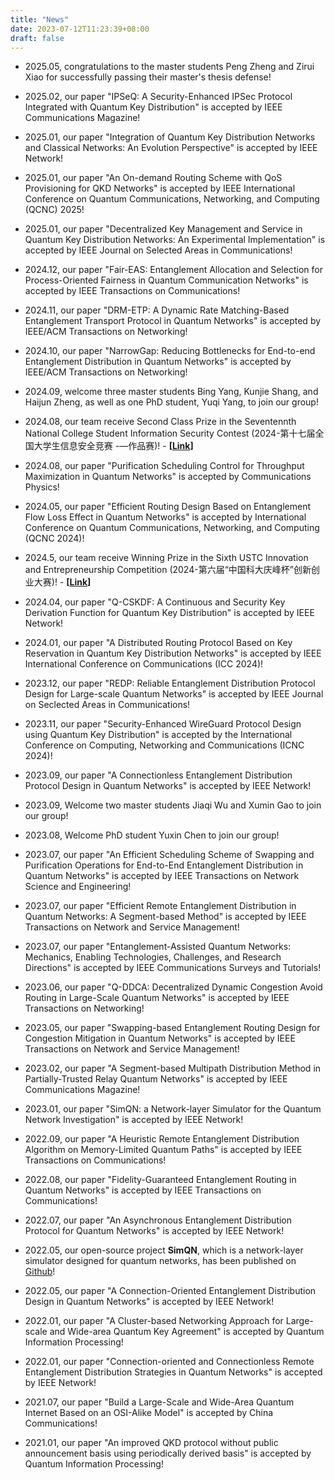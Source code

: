 ```yaml
---
title: "News"
date: 2023-07-12T11:23:39+08:00
draft: false
---
```

 * 2025.05, congratulations to the master students Peng Zheng and Zirui Xiao for successfully passing their master's thesis defense!

 * 2025.02, our paper "IPSeQ: A Security-Enhanced IPSec Protocol Integrated with Quantum Key Distribution" is accepted by IEEE Communications Magazine!

 * 2025.01, our paper "Integration of Quantum Key Distribution Networks and Classical Networks: An Evolution Perspective" is accepted by IEEE Network!

 * 2025.01, our paper "An On-demand Routing Scheme with QoS Provisioning for QKD Networks" is accepted by IEEE International Conference on Quantum Communications, Networking, and Computing (QCNC) 2025!

 * 2025.01, our paper "Decentralized Key Management and Service in Quantum Key Distribution Networks: An Experimental Implementation" is accepted by IEEE Journal on Selected Areas in Communications!

 * 2024.12, our paper "Fair-EAS: Entanglement Allocation and Selection for Process-Oriented Fairness in Quantum Communication Networks" is accepted by IEEE Transactions on Communications!

 * 2024.11, our paper "DRM-ETP: A Dynamic Rate Matching-Based Entanglement Transport Protocol in Quantum Networks" is accepted by IEEE/ACM Transactions on Networking!

 * 2024.10, our paper "NarrowGap: Reducing Bottlenecks for End-to-end Entanglement Distribution in Quantum Networks" is accepted by IEEE/ACM Transactions on Networking!

 * 2024.09, welcome three master students Bing Yang, Kunjie Shang, and Haijun Zheng, as well as one PhD student, Yuqi Yang, to join our group!

 * 2024.08, our team receive Second Class Prize in the Seventennth National College Student Information Security Contest (2024-第十七届全国大学生信息安全竞赛 -—作品赛)! - **[[Link](http://www.ciscn.cn/announcement/view/364)]**

 * 2024.08, our paper "Purification Scheduling Control for Throughput Maximization in Quantum Networks" is accepted by Communications Physics!

 * 2024.05, our paper "Efficient Routing Design Based on Entanglement Flow Loss Effect in Quantum Networks" is accepted by International Conference on Quantum Communications, Networking, and Computing (QCNC 2024)!

 * 2024.5, our team receive Winning Prize in the Sixth USTC Innovation and Entrepreneurship Competition (2024-第六届“中国科大庆峰杯”创新创业大赛)! - **[[Link](https://www.ustc.edu.cn/info/1364/21344.htm)]**

 * 2024.04, our paper "Q-CSKDF: A Continuous and Security Key Derivation Function for Quantum Key Distribution" is accepted by IEEE Network!

 * 2024.01, our paper "A Distributed Routing Protocol Based on Key Reservation in Quantum Key Distribution Networks" is accepted by IEEE International Conference on Communications (ICC 2024)!

 * 2023.12, our paper "REDP: Reliable Entanglement Distribution Protocol Design for Large-scale Quantum Networks" is accepted by IEEE Journal on Seclected Areas in Communications!

 * 2023.11, our paper "Security-Enhanced WireGuard Protocol Design using Quantum Key Distribution" is accepted by the International Conference on Computing, Networking and Communications (ICNC 2024)!

 * 2023.09, our paper "A Connectionless Entanglement Distribution Protocol Design in Quantum Networks" is accepted by IEEE Network!

 * 2023.09, Welcome two master students Jiaqi Wu and Xumin Gao to join our group!

 * 2023.08, Welcome PhD student Yuxin Chen to join our group!

 * 2023.07, our paper "An Efficient Scheduling Scheme of Swapping and Purification Operations for End-to-End Entanglement Distribution in Quantum Networks" is accepted by IEEE Transactions on Network Science and Engineering!

 * 2023.07, our paper "Efficient Remote Entanglement Distribution in Quantum Networks: A Segment-based Method" is accepted by IEEE Transactions on Network and Service Management!

 * 2023.07, our paper "Entanglement-Assisted Quantum Networks: Mechanics, Enabling Technologies, Challenges, and Research Directions" is accepted by IEEE Communications Surveys and Tutorials!

 * 2023.06, our paper "Q-DDCA: Decentralized Dynamic Congestion Avoid Routing in Large-Scale Quantum Networks" is accepted by IEEE Transactions on Networking!

 * 2023.05, our paper "Swapping-based Entanglement Routing Design for Congestion Mitigation in Quantum Networks" is accepted by IEEE Transactions on Network and Service Management!

 * 2023.02, our paper "A Segment-based Multipath Distribution Method in Partially-Trusted Relay Quantum Networks" is accepted by IEEE Communications Magazine!

 * 2023.01, our paper "SimQN: a Network-layer Simulator for the Quantum Network Investigation" is accepted by IEEE Network!

 * 2022.09, our paper "A Heuristic Remote Entanglement Distribution Algorithm on Memory-Limited Quantum Paths" is accepted by IEEE Transactions on Communications!

 * 2022.08, our paper "Fidelity-Guaranteed Entanglement Routing in Quantum Networks" is accepted by IEEE Transactions on Communications!

 * 2022.07, our paper "An Asynchronous Entanglement Distribution Protocol for Quantum Networks" is accepted by IEEE Network!

 * 2022.05, our open-source project **SimQN**, which is a network-layer simulator designed for quantum networks, has been published on [Github](https://github.com/ertuil/SimQN)!

 * 2022.05, our paper "A Connection-Oriented Entanglement Distribution Design in Quantum Networks" is accepted by IEEE Network!

 * 2022.01, our paper "A Cluster-based Networking Approach for Large-scale and Wide-area Quantum Key Agreement" is accepted by Quantum Information Processing!

 * 2022.01, our paper "Connection-oriented and Connectionless Remote Entanglement Distribution Strategies in Quantum Networks" is accepted by IEEE Network!

 * 2021.07, our paper "Build a Large-Scale and Wide-Area Quantum Internet Based on an OSI-Alike Model" is accepted by China Communications!

 * 2021.01, our paper "An improved QKD protocol without public announcement basis using periodically derived basis" is accepted by Quantum Information Processing!
